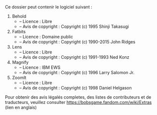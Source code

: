 ﻿Ce dossier peut contenir le logiciel suivant :

1. Behold
   - – Licence : Libre
   - – Avis de copyright : Copyright (c) 1995 Shinji Takasugi
2. Fatbits
   - – Licence : Domaine public
   - – Avis de copyright : Copyright (c) 1990-2015 John Ridges
3. Lens
   - – Licence : Libre
   - – Avis de copyright : Copyright (c) 1991-1993 Ned Konz
4. Magnify
   - – Licence : IBM EWS
   - – Avis de copyright : Copyright (c) 1996 Larry Salomon Jr.
5. ZoomIt
   - – Licence : Libre
   - – Avis de copyright : Copyright (c) 1998 Daniel Helgason

Pour obtenir des avis légalés completes, des listes de contributeurs et de traducteurs, veuillez consulter https://bobsgame.fandom.com/wiki/Extras (lien en anglais)